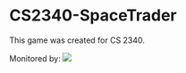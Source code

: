 # CS2340-SpaceTrader

This game was created for CS 2340.

Monitored by:
![](https://www.nsa.gov/Portals/70/images/about/cryptologic-heritage/center-cryptologic-history/insignia/nsa-insignia-lg.png)


